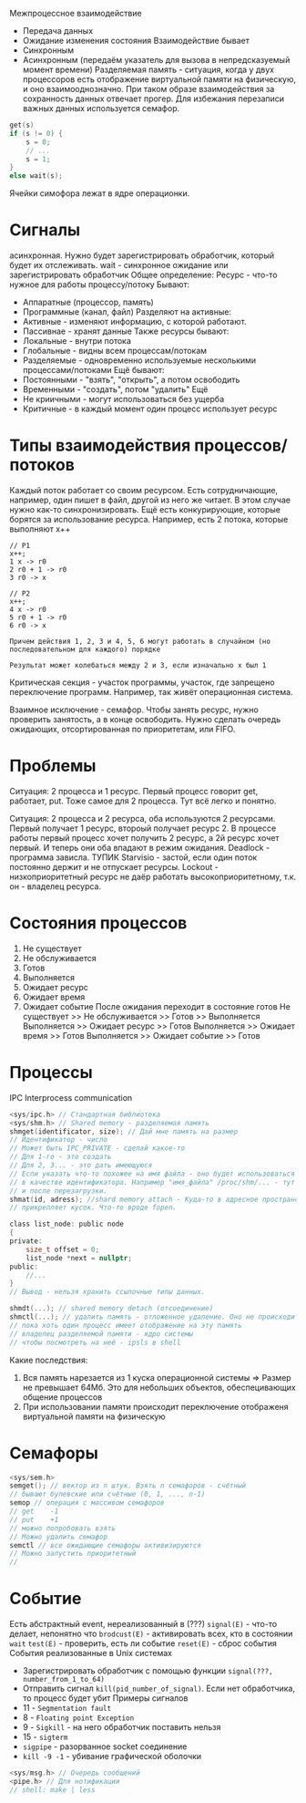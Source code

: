 Межпроцессное взаимодействие
- Передача данных
- Ожидание изменения состояния
Взаимодействие бывает 
- Синхронным
- Асинхронным (передаём указатель для вызова в непредсказуемый момент времени)
Разделяемая память - ситуация, когда у двух процессоров есть отображение виртуальной памяти на физическую, и оно взаимооднозначно. При таком образе взаимодействия за сохранность данных отвечает прогер. Для избежания перезаписи важных данных используется семафор. 
``` c
get(s)
if (s != 0) {
	s = 0;
	// ...
	s = 1;
}
else wait(s);
```
Ячейки симофора лежат в ядре операционки. 
# Сигналы
асинхронная. Нужно будет зарегистрировать обработчик, который будет их отслеживать. 
wait - синхронное ожидание
или зарегистрировать обработчик
Общее определение:
Ресурс - что-то нужное для работы процессу/потоку
Бывают:
- Аппаратные (процессор, память)
- Программные (канал, файл)
Разделяют на активные:
- Активные - изменяют информацию, с которой работают.
- Пассивнае - хранят данные
Также ресурсы бывают:
- Локальные - внутри потока
- Глобальные - видны всем процессам/потокам
- Разделяемые - одновременно используемые несколькими процессами/потоками
Ещё бывают:
- Постоянными - "взять", "открыть", а потом освободить
- Временными - "создать", потом "удалить"
Ещё
- Не криичными - могут использоваться без ущерба
- Критичные - в каждый момент один процесс использует ресурс
# Типы взаимодействия процессов/потоков
Каждый поток работает со своим ресурсом. Есть сотрудничающие, например, один пишет в файл, другой из него же читает. В этом случае нужно как-то синхронизировать. Ещё есть конкурирующие, которые борятся за использование ресурса.
Например, есть 2 потока, которые выполняют x++
```
// P1
x++;
1 x -> r0
2 r0 + 1 -> r0
3 r0 -> x

// P2
x++;
4 x -> r0
5 r0 + 1 -> r0
6 r0 -> x

Причем действия 1, 2, 3 и 4, 5, 6 могут работать в случайном (но последовательном для каждого) порядке

Результат может колебаться между 2 и 3, если изначально х был 1
```
Критическая секция - участок программы, участок, где запрещено переключение программ. Например, так живёт операционная система.

Взаимное исключение - семафор. 
Чтобы занять ресурс, нужно проверить занятость, а в конце освободить. Нужно сделать очередь ожидающих, отсортированная по приоритетам, или FIFO.
# Проблемы
Ситуация: 2 процесса и 1 ресурс. 
Первый процесс говорит get, работает, put. Тоже самое для 2 процесса. Тут всё легко и понятно.

Ситуация: 2 процесса и 2 ресурса, оба используются 2 ресурсами.
Первый получает 1 ресурс, второый получает ресурс 2. В процессе работы первый процесс хочет получить 2 ресурс, а 2й ресурс хочет первый. И теперь они оба впадают в режим ожидания. 
Deadlock - программа зависла. ТУПИК
Starvisio - застой, если один поток постоянно держит и не отпускает ресурсы.
Lockout - низкоприоритетный ресурс не даёр работать высокоприоритетному, т.к. он - владелец ресурса.
# Состояния процессов
1. Не существует
2. Не обслуживается
3. Готов
4. Выполняется
41. Ожидает ресурс
42. Ожидает время
43. Ожидает событие
После ожидания переходит в состояние готов
Не существует >> Не обслуживается >> Готов >> Выполняется
Выполняется >> Ожидает ресурс >> Готов
Выполняется >> Ожидает время >> Готов
Выполняется >> Ожидает событие >> Готов
# Процессы
IPC
Interprocess communication
``` c
<sys/ipc.h> // Стандартная библиотека
<sys/shm.h> // Shared memory - разделяемая память
shmget(identificator, size); // Дай мне память на размер
// Идентификатор - число
// Может быть IPC_PRIVATE - сделай какое-то
// Для 1-го - это создать
// Для 2, 3... - это дать имеющуюся
// Если указать что-то похожее на имя файла - оно будет использоваться
// в качестве идентификатора. Например "имя_файла" /proc/shm/... - тут хранится
// и после перезагрузки.
shmat(id, adress); //shard memory attach - Куда-то в адресное пространство 
// прикрепляет кусок. Что-то вроде fopen. 
```

```c
class list_node: public node
{
private:
	size_t offset = 0;
	list_node *next = nullptr;
public:
	//...
}
// Вывод - нельзя хранить ссылочные типы данных.
```

```c
shmdt(...); // shared memory detach (отсоединение)
shmctl(...); // удалить память - отложенное удаление. Оно не происходит, 
// пока хоть один процесс имеет отображение на эту память
// владелец разделяемой памяти - ядро системы
// чтобы посмотреть на неё - ipsls в shell
``` 
Какие последствия:
1. Вся память нарезается из 1 куска операционной системы => Размер не превышает 64Мб. Это для небольших объектов, обеспецивающих общение процессов
2. При использовании памяти происходит переключение отображеня виртуальной памяти на физическую

# Семафоры
```c
<sys/sem.h>
semget(); // вектор из n штук. Взять n семафоров - счётный
// бывают булевские или счётные (0, 1, ..., n-1)
semop // операция с массивом семафоров
// get    -1
// put    +1
// можно попробовать взять
// Можно удалить семафор
semctl // все ожидающие семафоры активизируются
// Можно запустить приоритетный
// 
```
# Событие
Есть абстрактный event, нереализованный в (???)
`signal(E)` - что-то делает, непонятно что
`brodcust(E)` - активировать всех, кто в состоянии `wait`
`test(E)` - проверить, есть ли событие
`reset(E)` - сброс события
События реализованные в Unix системах
- Зарегистрировать обработчик с помощью функции `signal(???, number_from_1_to_64)`
- Отправить сигнал `kill(pid_number_of_signal)`. Если нет обработчика, то процесс будет убит
Примеры сигналов
- 11 - `Segmentation fault`
- 8 - `Floating point Exception`
- 9 - `Sigkill` - на него обработчик поставить нельзя
- 15 - `sigterm`
- `sigpipe` - разорванное socket соединение
- `kill -9 -1` - убивание графической оболочки
```c
<sys/msg.h> // Очередь сообщений
<pipe.h> // Для нотификации
// shell: make | less
```